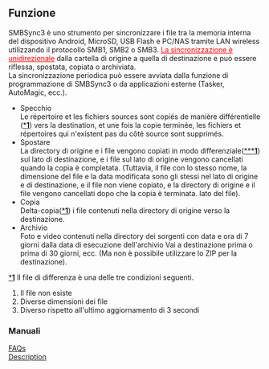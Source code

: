 ## Funzione<br>
SMBSync3 è uno strumento per sincronizzare i file tra la memoria interna del dispositivo Android, MicroSD, USB Flash e PC/NAS tramite LAN wireless utilizzando il protocollo SMB1, SMB2 o SMB3. <span style="color: red;"><u>La sincronizzazione è unidirezionale</u></span> dalla cartella di origine a quella di destinazione e può essere riflessa, spostata, copiata o archiviata.<br>
La sincronizzazione periodica può essere avviata dalla funzione di programmazione di SMBSync3 o da applicazioni esterne (Tasker, AutoMagic, ecc.).<br>

- Specchio<br>
Le répertoire et les fichiers sources sont copiés de manière différentielle (<u>***1**</u>) vers la destination, et une fois la copie terminée, les fichiers et répertoires qui n'existent pas du côté source sont supprimés.<br>
- Spostare<br>
La directory di origine e i file vengono copiati in modo differenziale(<u>*****1**</u>) sul lato di destinazione, e i file sul lato di origine vengono cancellati quando la copia è completata. (Tuttavia, il file con lo stesso nome, la dimensione del file e la data modificata sono gli stessi nel lato di origine e di destinazione, e il file non viene copiato, e la directory di origine e il file vengono cancellati dopo che la copia è terminata. lato del file).<br>
- Copia<br>
Delta-copia(<u>***1**</u>) i file contenuti nella directory di origine verso la destinazione.<br>
- Archivio<br>
Foto e video contenuti nella directory dei sorgenti con data e ora di 7 giorni dalla data di esecuzione dell'archivio Vai a destinazione prima o prima di 30 giorni, ecc. (Ma non è possibile utilizzare lo ZIP per la destinazione).<br>

<u>***1**</u> Il file di differenza è una delle tre condizioni seguenti.<br>

1. Il file non esiste<br>
2. Diverse dimensioni dei file<br>
3. Diverso rispetto all'ultimo aggiornamento di 3 secondi<br>

### Manuali<br>
[FAQs](https://sentaroh.github.io/Documents/SMBSync3/SMBSync3_FAQ_EN.htm)<br>
[Description](https://sentaroh.github.io/Documents/SMBSync3/SMBSync3_Desc_EN.htm)<br>
